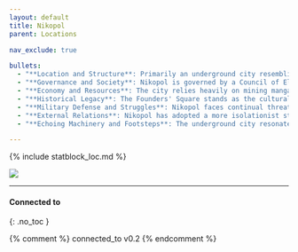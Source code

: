 ```yaml
---
layout: default
title: Nikopol
parent: Locations

nav_exclude: true

bullets:
  - "**Location and Structure**: Primarily an underground city resembling an anthill, with only a few fortified buildings on the surface surrounded by hostile environments, including the Spore Wall."
  - "**Governance and Society**: Nikopol is governed by a Council of Elders, though practical control lies with the Sovrals and various factions of Clan Rarogi. Society is divided mainly among Zemlyaks (miners), Woyins (warriors), and Postachi (traders)."
  - "**Economy and Resources**: The city relies heavily on mining manganese and rare metals for trade, obtaining essential supplies in exchange. However, the toxic effects of prolonged mining activity are increasingly impacting the health of the population."
  - "**Historical Legacy**: The Founders' Square stands as the cultural and spiritual center of Nikopol, symbolizing a bygone golden era. Here, citizens hold festivals and prayers to honor the Founders, keeping hope alive amidst encroaching threats."
  - "**Military Defense and Struggles**: Nikopol faces continual threats from mutants, Biokinetics, and Sepsis. Defense is highly organized, with units like the Streltsys and significant fortifications, especially around the Station, protecting the city."
  - "**External Relations**: Nikopol has adopted a more isolationist stance over time, with past alliances fading. Relationships with the Spitalians are tense due to historical betrayals, while occasional trade connections with the Apocalyptics continue sporadically."
  - "**Echoing Machinery and Footsteps**: The underground city resonates with the hum of ventilation fans, the clang of metal, and the steady, echoing footsteps of guards patrolling Nikopol’s tunnels. This industrial symphony is occasionally broken by the drilling and blasting sounds from the mines, creating an ever-present, ominous soundscape that mirrors the city's unyielding resilience."

---
```


{% include statblock_loc.md %}

![](https://i.imgur.com/93kPOn5.jpeg)


---
#### Connected to
{: .no_toc }

<!-- QueryToSerialize: LIST without ID "["+ title + "](https://terra-campaigns.github.io/" + regexreplace(file.path, ".md", "") + ")" + ", from " + regexreplace(file.folder, "^[^\/]*\/", "") FROM ([[]]) OR outgoing([[]]) WHERE (file.path != this.file.path AND title != null) SORT file.folder DESC -->


{% comment %}
connected_to v0.2
{% endcomment %}

